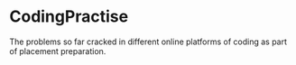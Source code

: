 # CodingPractise
The problems so far cracked in different online platforms of coding as part of placement preparation.
